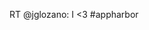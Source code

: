 <!--
id: 3420236409
link: http://kevinisom.info/post/3420236409/rt-jglozano-i-3-appharbor
slug: rt-jglozano-i-3-appharbor
date: Tue Feb 22 2011 00:15:13 GMT+1300 (NZDT)
raw: {"blog_name":"kevinisom","id":3420236409,"post_url":"http://kevinisom.info/post/3420236409/rt-jglozano-i-3-appharbor","slug":"rt-jglozano-i-3-appharbor","type":"text","date":"2011-02-21 11:15:13 GMT","timestamp":1298286913,"state":"published","format":"html","reblog_key":"YKtKHT9O","tags":[],"short_url":"http://tmblr.co/Zw68Yy3BtAfv","highlighted":[],"feed_item":"http://twitter.com/kev_nz/statuses/39525878169866240","from_feed_id":"650289","note_count":0,"title":null,"body":"<p>RT @jglozano: I &lt;3 #appharbor</p>"}
publish: 2011-02-022
tags: 
title: null
-->


RT @jglozano: I \<3 \#appharbor


